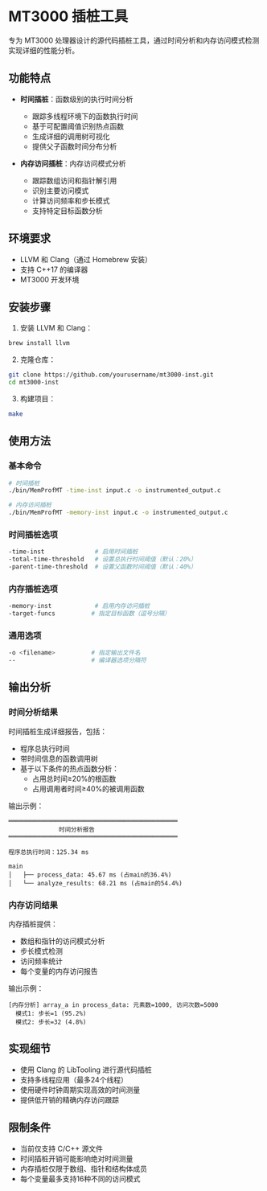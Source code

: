 <a name="chinese"></a>
# MT3000 插桩工具

专为 MT3000 处理器设计的源代码插桩工具，通过时间分析和内存访问模式检测实现详细的性能分析。

## 功能特点

- **时间插桩**：函数级别的执行时间分析
  - 跟踪多线程环境下的函数执行时间
  - 基于可配置阈值识别热点函数
  - 生成详细的调用树可视化
  - 提供父子函数时间分布分析

- **内存访问插桩**：内存访问模式分析
  - 跟踪数组访问和指针解引用
  - 识别主要访问模式
  - 计算访问频率和步长模式
  - 支持特定目标函数分析

## 环境要求

- LLVM 和 Clang（通过 Homebrew 安装）
- 支持 C++17 的编译器
- MT3000 开发环境

## 安装步骤

1. 安装 LLVM 和 Clang：
```bash
brew install llvm
```

2. 克隆仓库：
```bash
git clone https://github.com/yourusername/mt3000-inst.git
cd mt3000-inst
```

3. 构建项目：
```bash
make
```

## 使用方法

### 基本命令

```bash
# 时间插桩
./bin/MemProfMT -time-inst input.c -o instrumented_output.c

# 内存访问插桩
./bin/MemProfMT -memory-inst input.c -o instrumented_output.c
```

### 时间插桩选项

```bash
-time-inst              # 启用时间插桩
-total-time-threshold   # 设置总执行时间阈值（默认：20%）
-parent-time-threshold  # 设置父函数时间阈值（默认：40%）
```

### 内存插桩选项

```bash
-memory-inst            # 启用内存访问插桩
-target-funcs          # 指定目标函数（逗号分隔）
```

### 通用选项

```bash
-o <filename>          # 指定输出文件名
--                     # 编译器选项分隔符
```

## 输出分析

### 时间分析结果

时间插桩生成详细报告，包括：
- 程序总执行时间
- 带时间信息的函数调用树
- 基于以下条件的热点函数分析：
  - 占用总时间≥20%的根函数
  - 占用调用者时间≥40%的被调用函数

输出示例：
```
═══════════════════════════════════════════════
              时间分析报告              
═══════════════════════════════════════════════

程序总执行时间：125.34 ms

main
│   ├── process_data: 45.67 ms (占main的36.4%)
│   └── analyze_results: 68.21 ms (占main的54.4%)
```

### 内存访问结果

内存插桩提供：
- 数组和指针的访问模式分析
- 步长模式检测
- 访问频率统计
- 每个变量的内存访问报告

输出示例：
```
[内存分析] array_a in process_data: 元素数=1000, 访问次数=5000
  模式1: 步长=1 (95.2%)
  模式2: 步长=32 (4.8%)
```

## 实现细节

- 使用 Clang 的 LibTooling 进行源代码插桩
- 支持多线程应用（最多24个线程）
- 使用硬件时钟周期实现高效的时间测量
- 提供低开销的精确内存访问跟踪

## 限制条件

- 当前仅支持 C/C++ 源文件
- 时间插桩开销可能影响绝对时间测量
- 内存插桩仅限于数组、指针和结构体成员
- 每个变量最多支持16种不同的访问模式